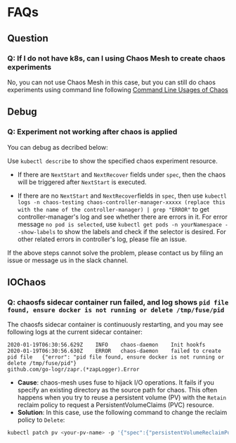 # FAQs

## Question

### Q: If I do not have k8s, can I using Chaos Mesh to create chaos experiments

No, you can not use Chaos Mesh in this case, but you can still do chaos experiments using command line following [Command Line Usages of Chaos](https://github.com/pingcap/tipocket/blob/master/doc/command_line_chaos.md)

## Debug

### Q: Experiment not working after chaos is applied

You can debug as decribed below:

Use `kubectl describe` to show the specified chaos experiment resource.

- If there are `NextStart` and `NextRecover` fields under `spec`, then the chaos will be triggered after `NextStart` is executed.

- If there are no `NextStart` and `NextRecover`fields in `spec`, then use `kubectl logs -n chaos-testing chaos-controller-manager-xxxxx (replace this with the name of the controller-manager) | grep "ERROR"` to get controller-manager's log and see whether there are errors in it. For error message `no pod is selected`, use `kubectl get pods -n yourNamespace --show-labels` to show the labels and check if the selector is desired. For other related errors in controller's log, please file an issue.

If the above steps cannot solve the problem, please contact us by filing an issue or message us in the slack channel.

## IOChaos

### Q: chaosfs sidecar container run failed, and log shows `pid file found, ensure docker is not running or delete /tmp/fuse/pid`

The chaosfs sidecar container is continuously restarting, and you may see following logs at the current sidecar container:

```
2020-01-19T06:30:56.629Z	INFO	chaos-daemon	Init hookfs
2020-01-19T06:30:56.630Z	ERROR	chaos-daemon	failed to create pid file	{"error": "pid file found, ensure docker is not running or delete /tmp/fuse/pid"}
github.com/go-logr/zapr.(*zapLogger).Error
```

* **Cause**: chaos-mesh uses fuse to hijack I/O operations. It fails if you specify an existing directory as the source path for chaos. This often happens when you try to reuse a persistent volume (PV) with the `Retain` reclaim policy to request a PersistentVolumeClaims (PVC) resource.
* **Solution**: In this case, use the following command to change the reclaim policy to `Delete`:

```bash
kubectl patch pv <your-pv-name> -p '{"spec":{"persistentVolumeReclaimPolicy":"Delete"}}'
```
